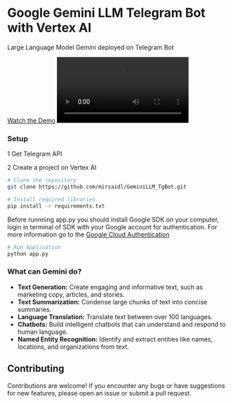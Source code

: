 # Google Gemini LLM Telegram Bot with Vertex AI

Large Language Model Gemini deployed on Telegram Bot

[Watch the Demo](https://drive.google.com/file/d/1BNBAqx5BBB0EdT4g9d_e5lfNqdF25kVf/view?usp=sharing)
<video controls src="demo/demo_gemini.mp4" title="Demo"></video>

### Setup

1 Get Telegram API

2 Create a project on Vertex AI

```bash
# Clone the repository
git clone https://github.com/mirsaidl/GeminiLLM_TgBot.git

# Install required libraries
pip install -r requirements.txt
```

Before runnning app.py you should install Google SDK on your computer, login in terminal of SDK with your Google account for authentication. For more information go to the [Google Cloud Authentication](https://cloud.google.com/docs/authentication/provide-credentials-adc#how-to)

```bash
# Run Application
python app.py
```

### What can Gemini do?

* **Text Generation:** Create engaging and informative text, such as marketing copy, articles, and stories.
* **Text Summarization:** Condense large chunks of text into concise summaries.
* **Language Translation:** Translate text between over 100 languages.
* **Chatbots:** Build intelligent chatbots that can understand and respond to human language.
* **Named Entity Recognition:** Identify and extract entities like names, locations, and organizations from text.

## Contributing

Contributions are welcome! If you encounter any bugs or have suggestions for new features, please open an issue or submit a pull request.


